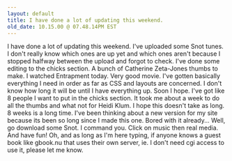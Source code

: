 ```yaml
---
layout: default
title: I have done a lot of updating this weekend.
old_date: 10.15.00 @ 07.48.14PM EST
---
```


I have done a lot of updating this weekend. I've uploaded some Snot tunes. I
don't really know which ones are up yet and which ones aren't because I
stopped halfway between the upload and forgot to check. I've done some editing
to the chicks section. A bunch of Catherine Zeta-Jones thumbs to make. I
watched Entrapment today. Very good movie. I've gotten basically everything I
need in order as far as CSS and layouts are concerned. I don't know how long
it will be until I have everything up. Soon I hope. I've got like 8 people I
want to put in the chicks section. It took me about a week to do all the
thumbs and what not for Heidi Klum. I hope this doesn't take as long. 8 weeks
is a long time. I've been thinking about a new version for my site because its
been so long since I made this one. Bored with it already... Well, go download
some Snot. I command you. Click on music then real media. And have fun! Oh,
and as long as I'm here typing, if anyone knows a guest book like gbook.nu
that uses their own server, ie. I don't need cgi access to use it, please let
me know.
